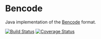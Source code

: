 # Bencode

Java implementation of the [Bencode](http://en.wikipedia.org/wiki/Bencode) format.

[![Build Status](https://travis-ci.org/ffbit/bencode.png)](https://travis-ci.org/ffbit/bencode)
[![Coverage Status](https://coveralls.io/repos/ffbit/bencode/badge.png)](https://coveralls.io/r/ffbit/bencode)
